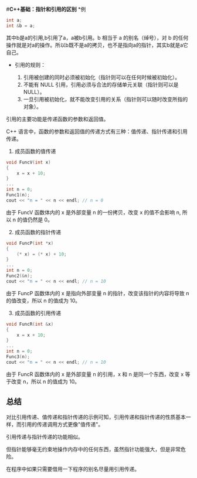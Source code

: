 <!--
 * @Author: Anxjing.AI
 * @Date: 2020-07-25 16:52:43
 * @LastEditTime: 2020-07-28 20:07:59
 * @LastEditors: Anajing.AI
 * @Description: 
 * @FilePath: \Anxjing.AI\JingNotebook\C++Coding\C++基础：指针和引用的区别.md
 * @THIS FILE IS PART OF Anxjing.AI PROJECT
--> 
#**C++基础：指针和引用的区别**
*例 
```C++
int a;
int &b = a;
```
其中b是a的引用,b引用了a，a被b引用。b 相当于 a 的别名（绰号），对 b 的任何操作就是对a的操作。所以b既不是a的拷贝，也不是指向a的指针，其实b就是a它自己。

* 引用的规则：

    1. 引用被创建的同时必须被初始化（指针则可以在任何时候被初始化）。
    2. 不能有 NULL 引用，引用必须与合法的存储单元关联（指针则可以是 NULL）。
    3. 一旦引用被初始化，就不能改变引用的关系（指针则可以随时改变所指的对象）。

引用的主要功能是传递函数的参数和返回值。

C++ 语言中，函数的参数和返回值的传递方式有三种：值传递、指针传递和引用传递。


1. 成员函数的值传递 

```C++
void FuncV(int x) 
{ 
    x = x + 10; 
} 
... 
int n = 0; 
Func1(n); 
cout << "n = " << n << endl; // n = 0 
```
由于 FuncV 函数体内的 x 是外部变量 n 的一份拷贝，改变 x 的值不会影响 n, 所以 n 的值仍然是 0。

2. 成员函数的指针传递

```C++
void FuncP(int *x) 
{ 
    (* x) = (* x) + 10; 
} 
... 
int n = 0; 
Func2(&n); 
cout << "n = " << n << endl; // n = 10 
```
由于 FuncP 函数体内的 x 是指向外部变量 n 的指针，改变该指针的内容将导致 n 的值改变，所以 n 的值成为 10。

3. 成员函数的引用传递
```C++
void FuncR(int &x) 
{ 
    x = x + 10; 
} 
... 
int n = 0; 
Func3(n); 
cout << "n = " << n << endl; // n = 10
```
由于 FuncR 函数体内的 x 是外部变量 n 的引用，x 和 n 是同一个东西，改变 x 等于改变 n，所以 n 的值成为 10。

## 总结

对比引用传递、值传递和指针传递的示例可知，引用传递和指针传递的性质基本一样，而引用的传递调用方式更像"值传递"。

引用传递与指针传递的功能相似。

但指针能够毫无约束地操作内存中的任何东西，虽然指针功能强大，但是非常危险。

在程序中如果只需要借用一下程序的别名尽量用引用传递。